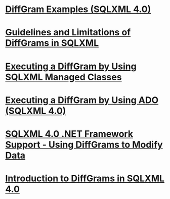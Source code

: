 # [DiffGram Examples (SQLXML 4.0)](diffgram-examples-sqlxml-4-0.md)
# [Guidelines and Limitations of DiffGrams in SQLXML](guidelines-and-limitations-of-diffgrams-in-sqlxml.md)
# [Executing a DiffGram by Using SQLXML Managed Classes](executing-a-diffgram-by-using-sqlxml-managed-classes.md)
# [Executing a DiffGram by Using ADO (SQLXML 4.0)](executing-a-diffgram-by-using-ado-sqlxml-4-0.md)
# [SQLXML 4.0 .NET Framework Support - Using DiffGrams to Modify Data](sqlxml-4-0-net-framework-support-using-diffgrams-to-modify-data.md)
# [Introduction to DiffGrams in SQLXML 4.0](introduction-to-diffgrams-in-sqlxml-4-0.md)
